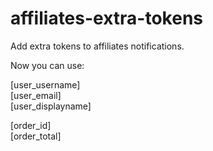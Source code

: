 affiliates-extra-tokens
=======================

Add extra tokens to affiliates notifications.

Now you can use:

[user_username]<br>
[user_email]<br>
[user_displayname]<br>

[order_id]<br>
[order_total]
